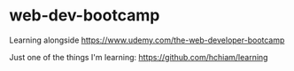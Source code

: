 # web-dev-bootcamp
Learning alongside https://www.udemy.com/the-web-developer-bootcamp

Just one of the things I'm learning: https://github.com/hchiam/learning
